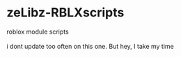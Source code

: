 # zeLibz-RBLXscripts
roblox module scripts
<br></br>
i dont update too often on this one. But hey, I take my time
<br></br>
<br></br>
<!-- list them down here ->
<!-- gaybox >
